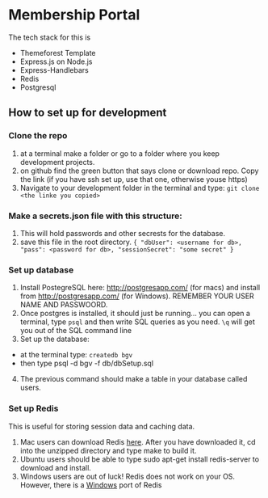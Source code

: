 # Membership Portal

The tech stack for this is
* Themeforest Template 
* Express.js on Node.js
* Express-Handlebars
* Redis
* Postgresql

## How to set up for development
### Clone the repo
1. at a terminal make a folder or go to a folder where you keep development projects. 
2. on github find the green button that says clone or download repo. Copy the link (if you have ssh set up, use that one, otherwise youse https) 
3. Navigate to your development folder in the terminal and type: `git clone <the linke you copied>`

### Make a secrets.json file with this structure: 
1. This will hold passwords and other secrests for the database.
2. save this file in the root directory. 
`
{
    "dbUser": <username for db>,
    "pass": <password for db>,
    "sessionSecret": "some secret"
}
`


### Set up database
1. Install PostegreSQL here: http://postgresapp.com/ (for macs) and install from http://postgresapp.com/ (for Windows). REMEMBER YOUR USER NAME AND PASSWOORD.  
2. Once postgres is installed, it should just be running... you can open a terminal, type `psql` and then write SQL queries as you need.   `\q` will get you out of the SQL command line
3. Set up the database: 
  * at the terminal type: `createdb bgv`
  * then type psql -d bgv -f db/dbSetup.sql
4. The previous command should make a table in your database called users.

### Set up Redis
This is useful for storing session data and caching data. 
1. Mac users can download Redis <a href="https://redis.io/download">here</a>. After you have downloaded it, cd into the unzipped directory and type make to build it.
2. Ubuntu users should be able to type sudo apt-get install redis-server to download and install.
3. Windows users are out of luck! Redis does not work on your OS. However, there is a <a href="https://github.com/MicrosoftArchive/redis">Windows</a> port of Redis
